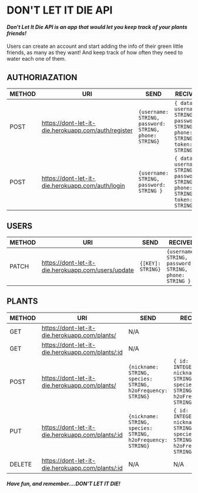 # DON'T LET IT DIE API

#### _Don't Let It Die API is an app that would let you keep track of your plants friends!_

Users can create an account and start adding the info of their green little
friends, as many as they want! And keep track of how often they need to water
each one of them.

## AUTHORIAZATION

| METHOD | URI                                                 | SEND                                                  | RECIVED                                                                          |
| ------ | --------------------------------------------------- | ----------------------------------------------------- | -------------------------------------------------------------------------------- |
| POST   | https://dont-let-it-die.herokuapp.com/auth/register | `{username: STRING, password: STRING, phone: STRING}` | `{ data: { username: STRING, password: STRING, phone: STRING }, token: STRING }` |
| POST   | https://dont-let-it-die.herokuapp.com/auth/login    | `{username: STRING, password: STRING }`               | `{ data: { username: STRING, password: STRING, phone: STRING }, token: STRING }` |

## USERS

| METHOD | URI                                                | SEND              | RECIVED                                                |
| ------ | -------------------------------------------------- | ----------------- | ------------------------------------------------------ |
| PATCH  | https://dont-let-it-die.herokuapp.com/users/update | `{[KEY]: STRING}` | `{username: STRING, password: STRING, phone: STRING }` |

## PLANTS

| METHOD | URI                                              | SEND                                                        | RECIVED                                                                   |
| ------ | ------------------------------------------------ | ----------------------------------------------------------- | ------------------------------------------------------------------------- |
| GET    | https://dont-let-it-die.herokuapp.com/plants/    | N/A                                                         |                                                                           |
| GET    | https://dont-let-it-die.herokuapp.com/plants/:id | N/A                                                         |                                                                           |
| POST   | https://dont-let-it-die.herokuapp.com/plants/    | `{nickname: STRING, species: STRING, h2oFrequency: STRING}` | `{ id: INTEGER, nickname: STRING, species: STRING, h2oFrequency: STRING}` |
| PUT    | https://dont-let-it-die.herokuapp.com/plants/:id | `{nickname: STRING, species: STRING, h2oFrequency: STRING}` | `{ id: INTEGER, nickname: STRING, species: STRING, h2oFrequency: STRING}` |
| DELETE | https://dont-let-it-die.herokuapp.com/plants/:id | N/A                                                         | N/A                                                                       |

#### _Have fun, and remember....DON'T LET IT DIE!_
